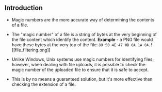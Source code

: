 ## Introduction
- Magic numbers are the more accurate way of determining the contents of a file.
- The "magic number" of a file is a string of bytes at the very beginning of the file content which identify the content.
**Example** - a PNG file would have these bytes at the very top of the file: `89 50 4E 47 0D 0A 1A 0A`.
![[file_filtering.png]]

- Unlike Windows, Unix systems use magic numbers for identifying files; however, when dealing with file uploads, it is possible to check the magic number of the uploaded file to ensure that it is safe to accept.
- This is by no means a guaranteed solution, but it's more effective than checking the extension of a file.